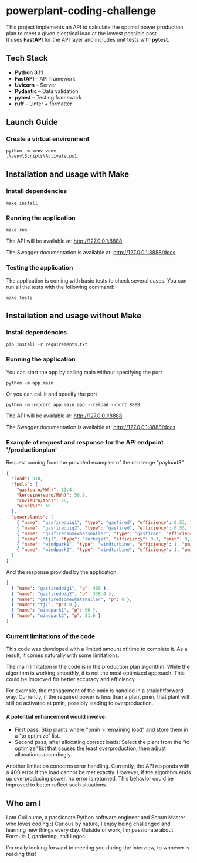 # powerplant-coding-challenge

This project implements an API to calculate the optimal power production plan to meet a given electrical load at the 
lowest possible cost.  
It uses **FastAPI** for the API layer and includes unit tests with **pytest**.

## Tech Stack  

- **Python 3.11**  
- **FastAPI** – API framework  
- **Uvicorn** – Server  
- **Pydantic** – Data validation  
- **pytest** – Testing framework  
- **ruff** – Linter + formatter  

## Launch Guide

### Create a virtual environment
```commandline
python -m venv venv
.\venv\Scripts\Activate.ps1
```


## Installation and usage with Make

### Install dependencies
```commandline
make install
```
### Running the application
```commandline
make run
```
The API will be available at: http://127.0.0.1:8888

The Swagger documentation is available at: http://127.0.0.1:8888/docs

### Testing the application
The application is coming with basic tests to check several cases.
You can run all the tests with the following command:
```commandline
make tests
```


## Installation and usage without Make
### Install dependencies
```commandline
pip install -r requirements.txt
```
### Running the application

You can start the app by calling main without specifying the port
```commandline
python -m app.main
```

Or you can call it and specify the port
```commandline
python -m uvicorn app.main:app --reload --port 8888
```
The API will be available at: http://127.0.0.1:8888

The Swagger documentation is available at: http://127.0.0.1:8888/docs

### Example of request and response for the API endpoint '/productionplan'

Request coming from the provided examples of the challenge "payload3" 
```json
{
  "load": 910,
  "fuels": {
    "gas(euro/MWh)": 13.4,
    "kerosine(euro/MWh)": 50.8,
    "co2(euro/ton)": 20,
    "wind(%)": 60
  },
  "powerplants": [
    { "name": "gasfiredbig1", "type": "gasfired", "efficiency": 0.53, "pmin": 100, "pmax": 460 },
    { "name": "gasfiredbig2", "type": "gasfired", "efficiency": 0.53, "pmin": 100, "pmax": 460 },
    { "name": "gasfiredsomewhatsmaller", "type": "gasfired", "efficiency": 0.37, "pmin": 40, "pmax": 210 },
    { "name": "tj1", "type": "turbojet", "efficiency": 0.3, "pmin": 0, "pmax": 16 },
    { "name": "windpark1", "type": "windturbine", "efficiency": 1, "pmin": 0, "pmax": 150 },
    { "name": "windpark2", "type": "windturbine", "efficiency": 1, "pmin": 0, "pmax": 36 }
  ]
}
```

And the response provided by the application:

```json
[
  { "name": "gasfiredbig1", "p": 460 },
  { "name": "gasfiredbig2", "p": 338.4 },
  { "name": "gasfiredsomewhatsmaller", "p": 0 },
  { "name": "tj1", "p": 0 },
  { "name": "windpark1", "p": 90 },
  { "name": "windpark2", "p": 21.6 }
]
```

### Current limitations of the code

This code was developed with a limited amount of time to complete it.
As a result, it comes naturally with some limitations.

The main limitation in the code is in the production plan algorithm.
While the algorithm is working smoothly, it is not the most optimized approach.
This could be improved for better accuracy and efficiency.

For example, the management of the pmin is handled in a straightforward way.
Currently, if the required power is less than a plant pmin, that plant will still be activated at pmin, possibly leading to overproduction.
#### A potential enhancement would involve:

- First pass: Skip plants where "pmin > remaining load" and store them in a “to optimize” list.
- Second pass, after allocating correct loads: Select the plant from the “to optimize” list that causes the least overproduction, then adjust allocations accordingly.

Another limitation concerns error handling. 
Currently, the API responds with a 400 error if the load cannot be met exactly. 
However, if the algorithm ends up overproducing power, no error is returned. 
This behavior could be improved to better reflect such situations.

## Who am I 

I am Guillaume, a passionate Python software engineer and Scrum Master who loves coding :)
Curious by nature, I enjoy being challenged and learning new things every day.
Outside of work, I’m passionate about Formula 1, gardening, and Legos.

I’m really looking forward to meeting you during the interview, to whoever is reading this!
